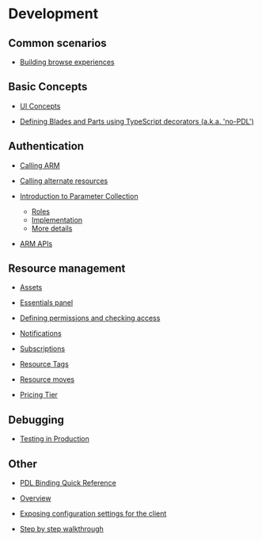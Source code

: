 
<!--When documents are deprecated,they are commented out of this index. -->
<!--When documents are in the main index, they are commented out of this index. -->

<a name="development"></a>
# Development

<a name="development-common-scenarios"></a>
## Common scenarios

* [Building browse experiences](portalfx-browse.md#building-browse-experiences)



<a name="development-basic-concepts"></a>
## Basic Concepts

* [UI Concepts](portalfx-ui-concepts.md#ui-concepts)


* [Defining Blades and Parts using TypeScript decorators (a.k.a. 'no-PDL')](portalfx-no-pdl-programming.md#defining-blades-and-parts-using-typescript-decorators-a-k-a-no-pdl)


<a name="development-authentication"></a>
## Authentication

* [Calling ARM](portalfx-authentication.md#calling-arm)
* [Calling alternate resources](portalfx-authentication.md#calling-alternate-resources)


  <!-- top-extensions-data.md-->
  
* [Introduction to Parameter Collection](portalfx-parameter-collection-overview.md#introduction-to-parameter-collection)
    * [Roles](portalfx-parameter-collection-overview.md#roles)
    * [Implementation](portalfx-parameter-collection-overview.md#implementation)
    * [More details](portalfx-parameter-collection-overview.md#more-details)


* [ARM APIs](portalfx-provisioning-arm.md#arm-apis)



<a name="development-resource-management"></a>
## Resource management

  * [Assets](portalfx-assets.md#assets)


  * [Essentials panel](portalfx-essentials.md#essentials-panel)

  
  * [Defining permissions and checking access](portalfx-permissions.md#defining-permissions-and-checking-access)

  * [Notifications](portalfx-notifications.md#notifications)

  * [Subscriptions](portalfx-subscriptions.md#subscriptions)

  * [Resource Tags](portalfx-tags.md#resource-tags)

  * [Resource moves](portalfx-resourcemove.md#resource-moves)

  * [Pricing Tier](portalfx-extension-pricing-tier.md#pricing-tier)


<a name="development-debugging"></a>
## Debugging

 <!-- top-extensions-debugging.md -->

  * [Testing in Production](top-extensions-production-testing.md#testing-in-production)


<a name="development-other"></a>
## Other

  * [PDL Binding Quick Reference](portalfx-binding-reference.md#pdl-binding-quick-reference)

  * [Overview](portalfx-blades-viewmodel.md#overview)

  * [Exposing configuration settings for the client](portalfx-load-configuration.md#exposing-configuration-settings-for-the-client)
* [Step by step walkthrough](portalfx-load-configuration.md#step-by-step-walkthrough)


